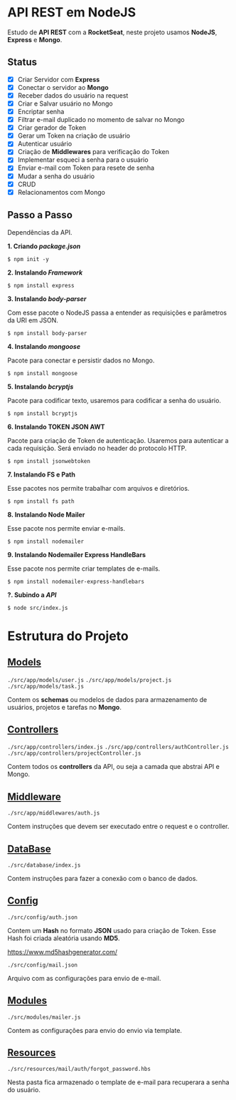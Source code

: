 # **API REST em NodeJS**

Estudo de **API REST**  com a **RocketSeat**, neste projeto usamos **NodeJS**, **Express** e **Mongo**.

## **Status**

- [x] Criar Servidor com **Express**
- [x] Conectar o servidor ao **Mongo**
- [x] Receber dados do usuário na request
- [x] Criar e Salvar usuário no Mongo
- [x] Encriptar senha
- [x] Filtrar e-mail duplicado no momento de salvar no Mongo
- [x] Criar gerador de Token
- [x] Gerar um Token na criação de usuário
- [x] Autenticar usuário
- [x] Criação de **Middlewares** para verificação do Token
- [x] Implementar esqueci a senha para o usuário
- [x] Enviar e-mail com Token para resete de senha
- [x] Mudar a senha do usuário
- [x] CRUD
- [x] Relacionamentos com Mongo

## **Passo a Passo**

Dependências da API.

**1. Criando _package.json_**

`$ npm init -y`

**2. Instalando _Framework_**

`$ npm install express`

**3. Instalando _body-parser_**

Com esse pacote o NodeJS passa a entender as requisições e parâmetros da URI em JSON.

`$ npm install body-parser`

**4. Instalando _mongoose_**

Pacote para conectar e persistir dados no Mongo.

`$ npm install mongoose`

**5. Instalando _bcryptjs_**

Pacote para codificar texto, usaremos para codificar a senha do usuário.

`$ npm install bcryptjs`

**6. Instalando TOKEN JSON AWT**

Pacote para criação de Token de autenticação. Usaremos para autenticar a cada requisição. Será enviado no header do protocolo HTTP.

`$ npm install jsonwebtoken`

**7. Instalando FS e Path**

Esse pacotes nos permite trabalhar com arquivos e diretórios.

`$ npm install fs path`

**8. Instalando Node Mailer**

Esse pacote nos permite enviar e-mails.

`$ npm install nodemailer`

**9. Instalando Nodemailer Express HandleBars**

Esse pacote nos permite criar templates de e-mails.

`$ npm install nodemailer-express-handlebars`

**?. Subindo a _API_**

`$ node src/index.js`

# **Estrutura do Projeto**

## **<u>Models</u>**

`./src/app/models/user.js`
`./src/app/models/project.js`
`./src/app/models/task.js`

Contem os **schemas** ou modelos de dados para armazenamento de usuários, projetos e tarefas no **Mongo**.

## **<u>Controllers</u>**

`./src/app/controllers/index.js`
`./src/app/controllers/authController.js`
`./src/app/controllers/projectController.js`

Contem todos os **controllers** da API, ou seja a camada que abstrai API e Mongo.

## **<u>Middleware</u>**

`./src/app/middlewares/auth.js`

Contem instruções que devem ser executado entre o request e o controller.

## **<u>DataBase</u>**

`./src/database/index.js`

Contem instruções para fazer a conexão com o banco de dados.

## **<u>Config</u>**

`./src/config/auth.json`

Contem um **Hash** no formato **JSON** usado para criação de Token.
Esse Hash foi criada aleatória usando **MD5**.

https://www.md5hashgenerator.com/

`./src/config/mail.json`

Arquivo com as configurações para envio de e-mail.

## **<u>Modules</u>**

`./src/modules/mailer.js`

Contem as configurações para envio do envio via template.

## **<u>Resources</u>**

`./src/resources/mail/auth/forgot_password.hbs`

Nesta pasta fica armazenado o template de e-mail para recuperara a senha do usuário.


